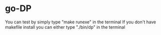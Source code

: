 # go-DP

You can test by simply type "make runexe" in the terminal
If you don't have makefile install you can either type "./bin/dp" in the terminal
